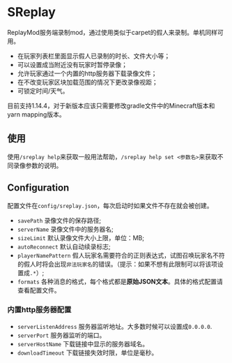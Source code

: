 # SReplay
ReplayMod服务端录制mod，通过使用类似于carpet的假人来录制。单机同样可用。

* 在玩家列表栏里面显示假人已录制的时长、文件大小等；
* 可以设置成当附近没有玩家时暂停录像；
* 允许玩家通过一个内置的http服务器下载录像文件；
* 在不改变玩家区块加载范围的情况下更改录像视距；
* 可锁定时间/天气。

目前支持1.14.4，对于新版本应该只需要修改gradle文件中的Minecraft版本和yarn mapping版本。

## 使用
使用`/sreplay help`来获取一般用法帮助，`/sreplay help set <参数名>`来获取不同录像参数的说明。

## Configuration
配置文件在`config/sreplay.json`，每次启动时如果文件不存在就会被创建。

* `savePath` 录像文件的保存路径;
* `serverName` 录像文件中的服务器名;
* `sizeLimit` 默认录像文件大小上限，单位：MB;
* `autoReconnect` 默认自动续录标志;
* `playerNamePattern` 假人玩家名需要符合的正则表达式，试图召唤玩家名不符的假人时将会出现`非法玩家名`的错误。（提示：如果不想有此限制可以将该项设置成`.*`）;
* `formats` 各种消息的格式，每个格式都是**原始JSON文本**。具体的格式配置请查看配置文件。
### 内置http服务器配置
* `serverListenAddress` 服务器监听地址。大多数时候可以设置成`0.0.0.0`.
* `serverPort` 服务器监听的端口。
* `serverHostName` 下载链接中显示的服务器域名。
* `downloadTimeout` 下载链接失效时限，单位是毫秒。